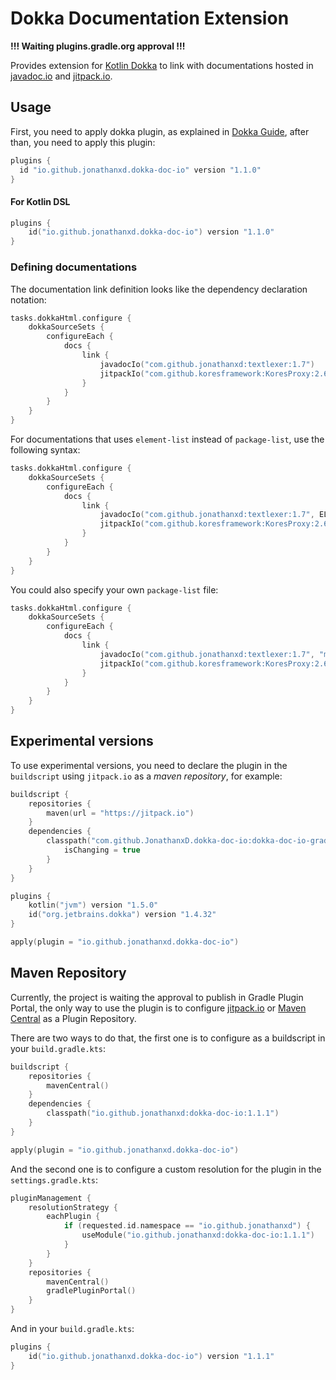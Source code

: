 # Dokka Documentation Extension

**!!! Waiting plugins.gradle.org approval !!!**

Provides extension for [Kotlin Dokka](https://github.com/Kotlin/dokka) to link with documentations hosted in [javadoc.io](https://javadoc.io) and [jitpack.io](https://jitpack.io).

## Usage

First, you need to apply dokka plugin, as explained in [Dokka Guide](https://kotlin.github.io/dokka/), after than, you need to apply this plugin:

```groovy
plugins {
  id "io.github.jonathanxd.dokka-doc-io" version "1.1.0"
}
```

#### For Kotlin DSL

```kotlin
plugins {
    id("io.github.jonathanxd.dokka-doc-io") version "1.1.0"
}
```

### Defining documentations

The documentation link definition looks like the dependency declaration notation:

```kotlin
tasks.dokkaHtml.configure {
    dokkaSourceSets {
        configureEach {
            docs {
                link {
                    javadocIo("com.github.jonathanxd:textlexer:1.7")
                    jitpackIo("com.github.koresframework:KoresProxy:2.6.1")
                }
            }
        }
    }
}
```

For documentations that uses `element-list` instead of `package-list`, use the following syntax:

```kotlin
tasks.dokkaHtml.configure {
    dokkaSourceSets {
        configureEach {
            docs {
                link {
                    javadocIo("com.github.jonathanxd:textlexer:1.7", ELEMENT_LIST)
                    jitpackIo("com.github.koresframework:KoresProxy:2.6.1", ELEMENT_LIST)
                }
            }
        }
    }
}
```

You could also specify your own `package-list` file:

```kotlin
tasks.dokkaHtml.configure {
    dokkaSourceSets {
        configureEach {
            docs {
                link {
                    javadocIo("com.github.jonathanxd:textlexer:1.7", "my-package-list")
                    jitpackIo("com.github.koresframework:KoresProxy:2.6.1", "my-package-list")
                }
            }
        }
    }
}
```

## Experimental versions

To use experimental versions, you need to declare the plugin in the `buildscript` using `jitpack.io` as a *maven repository*, for example:

```kotlin
buildscript {
    repositories {
        maven(url = "https://jitpack.io")
    }
    dependencies {
        classpath("com.github.JonathanxD.dokka-doc-io:dokka-doc-io-gradle:-SNAPSHOT") {
            isChanging = true
        }
    }
}

plugins {
    kotlin("jvm") version "1.5.0"
    id("org.jetbrains.dokka") version "1.4.32"
}

apply(plugin = "io.github.jonathanxd.dokka-doc-io")
```

## Maven Repository

Currently, the project is waiting the approval to publish in Gradle Plugin Portal, the only way to use the plugin is to configure [jitpack.io](https://jitpack.io) or [Maven Central](https://search.maven.org/) as a Plugin Repository.

There are two ways to do that, the first one is to configure as a buildscript in your `build.gradle.kts`:

```kotlin
buildscript {
    repositories {
        mavenCentral()
    }
    dependencies {
        classpath("io.github.jonathanxd:dokka-doc-io:1.1.1")
    }
}

apply(plugin = "io.github.jonathanxd.dokka-doc-io")
```

And the second one is to configure a custom resolution for the plugin in the `settings.gradle.kts`:

```kotlin
pluginManagement {
    resolutionStrategy {
        eachPlugin {
            if (requested.id.namespace == "io.github.jonathanxd") {
                useModule("io.github.jonathanxd:dokka-doc-io:1.1.1")
            }
        }
    }
    repositories {
        mavenCentral()
        gradlePluginPortal()
    }
}
```

And in your `build.gradle.kts`:
```kotlin
plugins {
    id("io.github.jonathanxd.dokka-doc-io") version "1.1.1"
}
```
